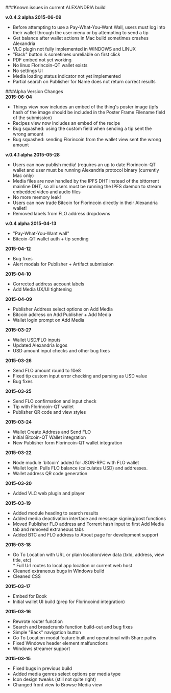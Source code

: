 ###Known issues in current ALEXANDRIA build  

**v.0.4.2 alpha 2015-06-09**  
* Before attempting to use a Pay-What-You-Want Wall, users must log into their wallet through the user menu or by attempting to send a tip  
* Get balance after wallet actions in Mac build sometimes crashes Alexandria  
* VLC plugin not fully implemented in WINDOWS and LINUX  
* "Back" button is sometimes unreliable on first click  
* PDF embed not yet working  
* No linux Florincoin-QT wallet exists  
* No settings UI  
* Media loading status indicator not yet implemented  
* Partial search on Publisher for Name does not return correct results  
    
###Alpha Version Changes  
**2015-06-04**
* Things view now includes an embed of the thing's poster image (ipfs hash of the image should be included in the Poster Frame Filename field of the submission)
* Recipes view now includes an embed of the recipe
* Bug squashed: using the custom field when sending a tip sent the wrong amount
* Bug squashed: sending Florincoin from the wallet view sent the wrong amount

**v.0.4.1 alpha 2015-05-28**  
* Users can now publish media! (requires an up to date Florincoin-QT wallet and user must be running Alexandria protocol binary (currently Mac only)  
* Media files are now handled by the IPFS DHT instead of the bittorrent mainline DHT, so all users must be running the IPFS daemon to stream embedded video and audio files  
* No more memory leak!  
* Users can now trade Bitcoin for Florincoin directly in their Alexandria wallet!  
* Removed labels from FLO address dropdowns  

**v.0.4 alpha 2015-04-13**   
* "Pay-What-You-Want wall"  
* Bitcoin-QT wallet auth + tip sending  
  
**2015-04-12**
* Bug fixes  
* Alert modals for Publisher + Artifact submission  
  
**2015-04-10**  
* Corrected address account labels  
* Add Media UX/UI tightening  
  
**2015-04-09**  
* Publisher Address select options on Add Media  
* Bitcoin address on Add Publisher + Add Media  
* Wallet login prompt on Add Media  

**2015-03-27**  
* Wallet USD/FLO inputs  
* Updated Alexandria logos  
* USD amount input checks and other bug fixes  

**2015-03-26**  
* Send FLO amount round to 10e8  
* Fixed tip custom input error checking and parsing as USD value  
* Bug fixes  

**2015-03-25**  
* Send FLO confirmation and input check  
* Tip with Florincoin-QT wallet  
* Publisher QR code and view styles  

**2015-03-24**  
* Wallet Create Address and Send FLO  
* Initial Bitcoin-QT Wallet integration  
* New Publisher form Florincoin-QT wallet integration  

**2015-03-22**  
* Node module 'bitcoin' added for JSON-RPC with FLO wallet  
* Wallet login. Pulls FLO balance (calculates USD) and addresses.  
* Wallet address QR code generation  

**2015-03-20**  
* Added VLC web plugin and player  

**2015-03-19**  
* Added module heading to search results  
* Added media deactivation interface and message signing/post functions  
* Moved Publisher FLO address and Torrent hash input to first Add Media tab and removed extraneous tabs  
* Added BTC and FLO address to About page for development support  

**2015-03-18**    
* Go To Location with URL or plain location/view data (txId, address, view title, etc)  
      * Full Url routes to local app location or current web host  
* Cleaned extraneous bugs in Windows build  
* Cleaned CSS  

**2015-03-17**  
* Embed for Book  
* Initial wallet UI build (prep for Florincoind integration)  

**2015-03-16**  
* Rewrote router function  
* Search and breadcrumb function build-out and bug fixes  
* Simple "Back" navigation button  
* Go To Location modal feature built and operational with Share paths  
* Fixed Windows header element malfunctions  
* Windows streamer support  

**2015-03-15**  
* Fixed bugs in previous build  
* Added media genres select options per media type  
* Icon design tweaks (still not quite right)  
* Changed front view to Browse Media view  
